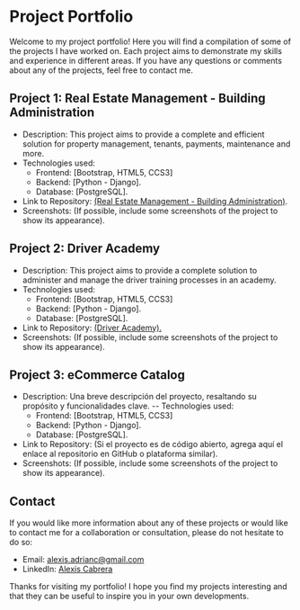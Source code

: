 # Project Portfolio
Welcome to my project portfolio! Here you will find a compilation of some of the projects I have worked on. Each project aims to demonstrate my skills and experience in different areas. If you have any questions or comments about any of the projects, feel free to contact me.

## **Project 1: Real Estate Management - Building Administration**
- Description: This project aims to provide a complete and efficient solution for property management, tenants, payments, maintenance and more.
- Technologies used:
  - Frontend: [Bootstrap, HTML5, CCS3]
  - Backend: [Python - Django].
  - Database: [PostgreSQL].
- Link to Repository: [(Real Estate Management - Building Administration)](https://github.com/alexisadrianc/Portafolio/tree/Inmobiliaria).
- Screenshots: (If possible, include some screenshots of the project to show its appearance).

## **Project 2: Driver Academy**
- Description: This project aims to provide a complete solution to administer and manage the driver training processes in an academy.
- Technologies used:
  - Frontend: [Bootstrap, HTML5, CCS3]
  - Backend: [Python - Django].
  - Database: [PostgreSQL].
- Link to Repository: [(Driver Academy).](https://github.com/alexisadrianc/Portafolio/tree/web_academy)
- Screenshots: (If possible, include some screenshots of the project to show its appearance).

## **Project 3: eCommerce Catalog**
- Description: Una breve descripción del proyecto, resaltando su propósito y funcionalidades clave.
-- Technologies used:
  - Frontend: [Bootstrap, HTML5, CCS3]
  - Backend: [Python - Django].
  - Database: [PostgreSQL].
- Link to Repository: (Si el proyecto es de código abierto, agrega aquí el enlace al repositorio en GitHub o plataforma similar).
- Screenshots: (If possible, include some screenshots of the project to show its appearance).

## Contact
If you would like more information about any of these projects or would like to contact me for a collaboration or consultation, please do not hesitate to do so:

- Email: alexis.adrianc@gmail.com
- LinkedIn: [Alexis Cabrera](https://www.linkedin.com/in/alexis-adrian-cabrera-pereira/)

Thanks for visiting my portfolio! I hope you find my projects interesting and that they can be useful to inspire you in your own developments.
